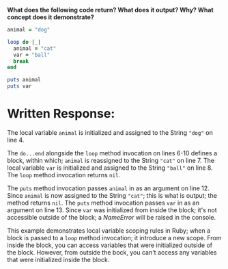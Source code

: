 **What does the following code return? What does it output? Why? What concept does it demonstrate?**

```ruby
animal = "dog"

loop do |_|
  animal = "cat"
  var = "ball"
  break
end

puts animal
puts var
```
# Written Response:

The local variable `animal` is initialized and assigned to the String `"dog"` on line 4.

The `do...end` alongside the `loop` method invocation on lines 6-10 defines a block, within which; `animal` is reassigned to the String `"cat"` on line 7. The local variable `var` is initialized and assigned to the String `"ball"` on line 8. The `loop` method invocation returns `nil`.

The `puts` method invocation passes `animal` in as an argument on line 12. Since `animal` is now assigned to the String `"cat"`; this is what is output; the method returns `nil`.
The `puts` method invocation passes `var` in as an argument on line 13. Since `var` was initialized from inside the block; it's not accessible outside of the block; a *NameError* will be raised in the console.

This example demonstrates local variable scoping rules in Ruby; when a block is passed to a `loop` method invocation; it introduce a new scope. From inside the block, you can access variables that were initialized outside of the block. However, from outside the bock, you can't access any variables that were initialized inside the block.

